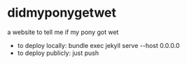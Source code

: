 # didmyponygetwet

a website to tell me if my pony got wet

- to deploy locally: bundle exec jekyll serve --host 0.0.0.0
- to deploy publicly: just push

